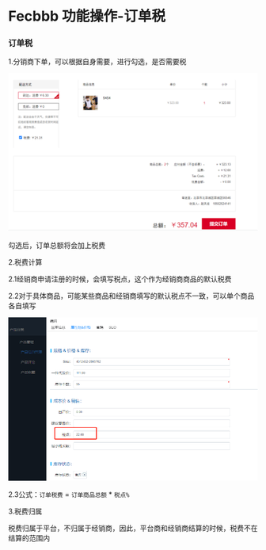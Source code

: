 Fecbbb 功能操作-订单税
===============



### 订单税

1.分销商下单，可以根据自身需要，进行勾选，是否需要税

![](images/fecbbb51.png)


勾选后，订单总额将会加上税费


2.税费计算

2.1经销商申请注册的时候，会填写税点，这个作为经销商商品的默认税费

2.2对于具体商品，可能某些商品和经销商填写的默认税点不一致，可以单个商品各自填写


![](images/fecbbb52.png)


2.3公式：`订单税费` = `订单商品总额` * `税点%`


3.税费归属


税费归属于平台，不归属于经销商，因此，平台商和经销商结算的时候，税费不在结算的范围内










